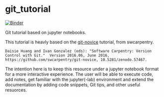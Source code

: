 # git_tutorial

[![Binder](https://mybinder.org/badge_logo.svg)](https://mybinder.org/v2/gh/epifanio/git_tutorial/master?urlpath=lab/tree/index.ipynb)


Git tutorial based on jupyter notebooks. 

This tutorial is heavly based on the [git-novice](https://swcarpentry.github.io/git-novice/) tutorial, from swcarpentry.

```
Daisie Huang and Ivan Gonzalez (eds): "Software Carpentry: Version
Control with Git."  Version 2016.06, June 2016,
https://github.com/swcarpentry/git-novice, 10.5281/zenodo.57467.
```

The intention here is to keep this resource under a jupyter notebook format for a more interactive experience. The user will be able to execute code, add notes, get familiar with the jupyter(-lab) environment and extend the documentation by adding code snippets, Git tips, and other useful resuorces. 
